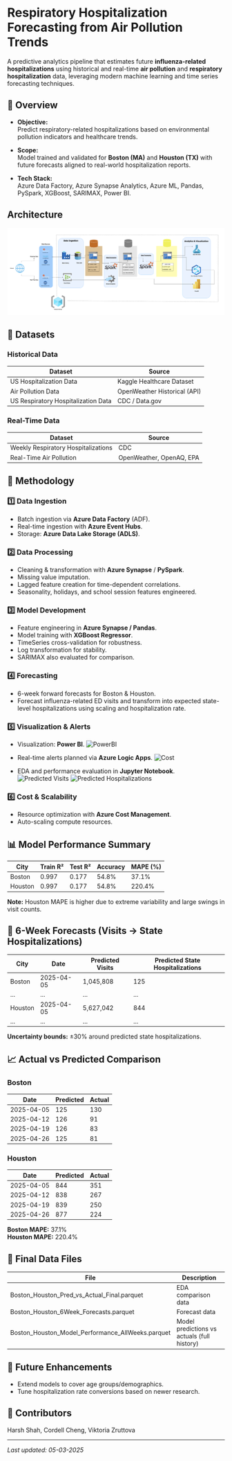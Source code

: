 # Respiratory Hospitalization Forecasting from Air Pollution Trends

A predictive analytics pipeline that estimates future **influenza-related hospitalizations** using historical and real-time **air pollution** and **respiratory hospitalization** data, leveraging modern machine learning and time series forecasting techniques.



## 🔎 Overview

- **Objective:**  
  Predict respiratory-related hospitalizations based on environmental pollution indicators and healthcare trends.
  
- **Scope:**  
  Model trained and validated for **Boston (MA)** and **Houston (TX)** with future forecasts aligned to real-world hospitalization reports.

- **Tech Stack:**  
  Azure Data Factory, Azure Synapse Analytics, Azure ML, Pandas, PySpark, XGBoost, SARIMAX, Power BI.



## Architecture
![Architecture](architecture/Architecture.png)


## 📂 Datasets

### Historical Data

| Dataset | Source |
|---------|--------|
| US Hospitalization Data | Kaggle Healthcare Dataset |
| Air Pollution Data | OpenWeather Historical (API) |
| US Respiratory Hospitalization Data | CDC / Data.gov |

### Real-Time Data

| Dataset | Source |
|---------|--------|
| Weekly Respiratory Hospitalizations | CDC |
| Real-Time Air Pollution | OpenWeather, OpenAQ, EPA |



## 🔧 Methodology

### 1️⃣ **Data Ingestion**
- Batch ingestion via **Azure Data Factory** (ADF).
- Real-time ingestion with **Azure Event Hubs**.
- Storage: **Azure Data Lake Storage (ADLS)**.

### 2️⃣ **Data Processing**
- Cleaning & transformation with **Azure Synapse** / **PySpark**.
- Missing value imputation.
- Lagged feature creation for time-dependent correlations.
- Seasonality, holidays, and school session features engineered.

### 3️⃣ **Model Development**
- Feature engineering in **Azure Synapse / Pandas**.
- Model training with **XGBoost Regressor**.
- TimeSeries cross-validation for robustness.
- Log transformation for stability.
- SARIMAX also evaluated for comparison.

### 4️⃣ **Forecasting**
- 6-week forward forecasts for Boston & Houston.
- Forecast influenza-related ED visits and transform into expected state-level hospitalizations using scaling and hospitalization rate.

### 5️⃣ **Visualization & Alerts**
- Visualization: **Power BI**.
![PowerBI](visualizations/Sentiment_performance.png)

- Real-time alerts planned via **Azure Logic Apps**.
![Cost](visualizations/Cost)

- EDA and performance evaluation in **Jupyter Notebook**.
![Predicted Visits](visualizations/Visits)
![Predicted Hospitalizations](visualizations/Hospitalizations)


### 6️⃣ **Cost & Scalability**
- Resource optimization with **Azure Cost Management**.
- Auto-scaling compute resources.



## 📊 Model Performance Summary

| City | Train R² | Test R² | Accuracy | MAPE (%) |
|------|----------|---------|----------|----------|
| Boston | 0.997 | 0.177 | 54.8% | 37.1% |
| Houston | 0.997 | 0.177 | 54.8% | 220.4% |

**Note:** Houston MAPE is higher due to extreme variability and large swings in visit counts.



## 🔮 6-Week Forecasts (Visits → State Hospitalizations)

| City | Date | Predicted Visits | Predicted State Hospitalizations |
|------|------|------------------|---------------------------------|
| Boston | 2025-04-05 | 1,045,808 | 125 |
| ... | ... | ... | ... |
| Houston | 2025-04-05 | 5,627,042 | 844 |
| ... | ... | ... | ... |

**Uncertainty bounds:** ±30% around predicted state hospitalizations.



## 📈 Actual vs Predicted Comparison

### Boston

| Date | Predicted | Actual |
|------|-----------|--------|
| 2025-04-05 | 125 | 130 |
| 2025-04-12 | 126 | 91 |
| 2025-04-19 | 126 | 83 |
| 2025-04-26 | 125 | 81 |

### Houston

| Date | Predicted | Actual |
|------|-----------|--------|
| 2025-04-05 | 844 | 351 |
| 2025-04-12 | 838 | 267 |
| 2025-04-19 | 839 | 250 |
| 2025-04-26 | 877 | 224 |

**Boston MAPE:** 37.1%  
**Houston MAPE:** 220.4%



## 📁 Final Data Files

| File | Description |
|------|-------------|
| Boston_Houston_Pred_vs_Actual_Final.parquet | EDA comparison data |
| Boston_Houston_6Week_Forecasts.parquet | Forecast data |
| Boston_Houston_Model_Performance_AllWeeks.parquet | Model predictions vs actuals (full history) |



## 🚀 Future Enhancements

- Extend models to cover age groups/demographics.
- Tune hospitalization rate conversions based on newer research.



## 👏 Contributors

Harsh Shah, Cordell Cheng, Viktoria Zruttova

---

_Last updated: 05-03-2025_
